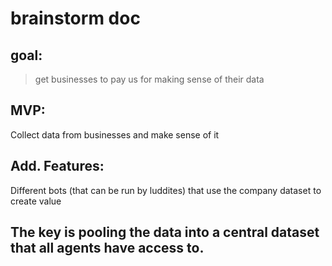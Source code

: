 # brainstorm doc

## goal:
> get businesses to pay us for making sense of their data

## MVP:
Collect data from businesses and make sense of it

## Add. Features:
Different bots (that can be run by luddites) that use the company dataset to create value

## The key is pooling the data into a central dataset that all agents have access to.

